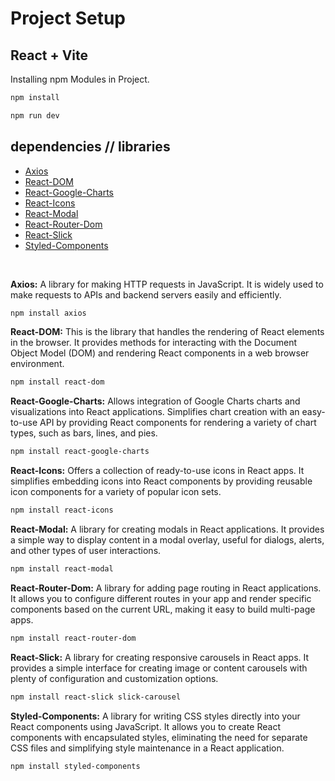 # Project Setup

## React + Vite

Installing npm Modules in Project.
```bash
npm install
```

```bash
npm run dev
```

## dependencies // libraries

- [Axios](https://www.npmjs.com/package/axios)
- [React-DOM](https://www.npmjs.com/package/react-dom)
- [React-Google-Charts](https://www.npmjs.com/package/react-google-charts)
- [React-Icons](https://www.npmjs.com/package/react-icons)
- [React-Modal](https://www.npmjs.com/package/react-modal)
- [React-Router-Dom](https://www.npmjs.com/package/react-router-dom)
- [React-Slick](https://www.npmjs.com/package/react-slick)
- [Styled-Components](https://www.npmjs.com/package/styled-components)

<br />

**Axios:** A library for making HTTP requests in JavaScript. It is widely used to make requests to APIs and backend servers easily and efficiently.
```bash
npm install axios
```

**React-DOM:** This is the library that handles the rendering of React elements in the browser. It provides methods for interacting with the Document Object Model (DOM) and rendering React components in a web browser environment.

```bash
npm install react-dom
```

**React-Google-Charts:** Allows integration of Google Charts charts and visualizations into React applications. Simplifies chart creation with an easy-to-use API by providing React components for rendering a variety of chart types, such as bars, lines, and pies.

```bash
npm install react-google-charts
```

**React-Icons:** Offers a collection of ready-to-use icons in React apps. It simplifies embedding icons into React components by providing reusable icon components for a variety of popular icon sets.

```bash
npm install react-icons
```

**React-Modal:** A library for creating modals in React applications. It provides a simple way to display content in a modal overlay, useful for dialogs, alerts, and other types of user interactions.

```bash
npm install react-modal
```

**React-Router-Dom:** A library for adding page routing in React applications. It allows you to configure different routes in your app and render specific components based on the current URL, making it easy to build multi-page apps.
```bash
npm install react-router-dom
```

**React-Slick:** A library for creating responsive carousels in React apps. It provides a simple interface for creating image or content carousels with plenty of configuration and customization options.
```bash
npm install react-slick slick-carousel
```

**Styled-Components:** A library for writing CSS styles directly into your React components using JavaScript. It allows you to create React components with encapsulated styles, eliminating the need for separate CSS files and simplifying style maintenance in a React application.
```bash
npm install styled-components
```


